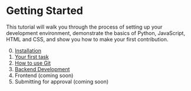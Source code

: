 # Getting Started

This tutorial will walk you through the process of setting up your development environment, demonstrate the basics of Python, JavaScript, HTML and CSS, and show you how to make your first contribution.

0. [Installation](/installation/README.md)
1. [Your first task](/getting-started/your-first-task.md)
2. [How to use Git](/getting-started/how-to-use-git.md)
2. [Backend Development](/getting-started/backend.md)
4. Frontend \(coming soon\)
5. Submitting for approval \(coming soon\)
